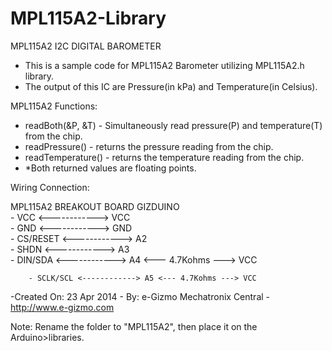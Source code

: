 MPL115A2-Library
================

MPL115A2 I2C DIGITAL BAROMETER
 - This is a sample code for MPL115A2 Barometer 
   utilizing MPL115A2.h library.
 - The output of this IC are Pressure(in kPa)
   and Temperature(in Celsius).
  

MPL115A2 Functions:
   - readBoth(&P, &T)   - Simultaneously read pressure(P)
                       and temperature(T) from the chip.
   - readPressure()     - returns the pressure reading from the chip.
   - readTemperature()  - returns the temperature reading from the chip.
   - *Both returned values are floating points.
    

Wiring Connection:

   MPL115A2 BREAKOUT BOARD	GIZDUINO          
        - VCC      <------------> VCC                  
        - GND      <------------> GND                  
        - CS/RESET <------------> A2                   
        - SHDN     <------------> A3                   
        - DIN/SDA  <------------> A4 <--- 4.7Kohms ---> VCC
        
        - SCLK/SCL <------------> A5 <--- 4.7Kohms ---> VCC  
 
 -Created On: 23 Apr 2014
        - By: e-Gizmo Mechatronix Central
        - http://www.e-gizmo.com

Note: Rename the folder to "MPL115A2", then place it on the Arduino>libraries.
